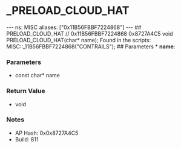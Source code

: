 # _PRELOAD_CLOUD_HAT

--- ns: MISC aliases: ["0x11B56FBBF7224868"] --- ## PRELOAD_CLOUD_HAT  // 0x11B56FBBF7224868 0x8727A4C5 void PRELOAD_CLOUD_HAT(char* name);  Found in the scripts: MISC::_11B56FBBF7224868("CONTRAILS");  ## Parameters * **name**:

### Parameters
* const char* name

### Return Value
* void

### Notes
* AP Hash: 0x0x8727A4C5
* Build: 811

